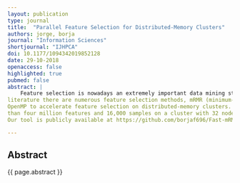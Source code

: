 ```yaml
---
layout: publication
type: journal
title:  "Parallel Feature Selection for Distributed-Memory Clusters"
authors: jorge, borja
journal: "Information Sciences"
shortjournal: "IJHPCA"
doi: 10.1177/1094342019852128
date: 29-10-2018
openaccess: false
highlighted: true
pubmed: false
abstract: |
    Feature selection is nowadays an extremely important data mining stage in the field of machine learning due to the appearance of problems of high dimensionality. In the
literature there are numerous feature selection methods, mRMR (minimum-RedundancyMaximum-Relevance) being one of the most widely used. However, although it achieves good results in selecting relevant features, it is impractical for datasets with thousands of features. A possible solution to this limitation is the use of the fast-mRMR method, a greedy optimization of the mRMR algorithm that improves both scalability and efficiency. In this work we present fast-mRMR-MPI, a novel hybrid parallel implementation that uses MPI and
OpenMP to accelerate feature selection on distributed-memory clusters. Our performance evaluation on two different systems using five representative input datasets shows that fastmRMR-MPI is significantly faster than fast-mRMR while providing the same results. As an example, our tool needs less than one minute to select 200 features of a dataset with more
than four million features and 16,000 samples on a cluster with 32 nodes (768 cores in total), while the sequential fast-mRMR required more than eight hours. Moreover, fast-mRMRMPI distributes data so that it is able to exploit the memory available on different nodes of a cluster and then complete analyses that fail on a single node due to memory constraints.
Our tool is publicly available at https://github.com/borjaf696/Fast-mRMR.

---
```


## Abstract

{{ page.abstract }}
